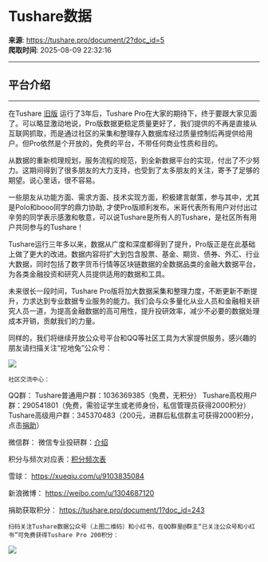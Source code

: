 # Tushare数据

**来源**: https://tushare.pro/document/2?doc_id=5  
**爬取时间**: 2025-08-09 22:32:16

---

## 平台介绍

---

在Tushare [旧版](http://tushare.org) 运行了3年后，Tushare Pro在大家的期待下，终于要跟大家见面了。可以略显激动地说，Pro版数据更稳定质量更好了，我们提供的不再是直接从互联网抓取，而是通过社区的采集和整理存入数据库经过质量控制后再提供给用户。但Pro依然是个开放的，免费的平台，不带任何商业性质和目的。

从数据的重新梳理规划，服务流程的规范，到全新数据平台的实现，付出了不少努力。这期间得到了很多朋友的大力支持，也受到了太多朋友的关注，寄予了足够的期望。说心里话，很不容易。

一些朋友从功能方面、需求方面、技术实现方面，积极建言献策，参与其中，尤其是Polo和booo同学的鼎力协助, 才使Pro版顺利发布。米哥代表所有用户对付出过辛劳的同学表示感激和敬意，可以说Tushare是所有人的Tushare，是社区所有用户共同参与的Tushare！

Tushare运行三年多以来，数据从广度和深度都得到了提升，Pro版正是在此基础上做了更大的改进。数据内容将扩大到包含股票、基金、期货、债券、外汇、行业大数据，同时包括了数字货币行情等区块链数据的全数据品类的金融大数据平台，为各类金融投资和研究人员提供适用的数据和工具。

未来很长一段时间，Tushare Pro版将加大数据采集和整理力度，不断更新不断提升，力求达到专业数据专业服务的能力。我们会与众多量化从业人员和金融相关研究人员一道，为提高金融数据的高可用性，提升投研效率，减少不必要的数据处理成本开销，贡献我们的力量。

同样的，我们将继续开放公众号平台和QQ等社区工具为大家提供服务，感兴趣的朋友请扫描关注“挖地兔”公众号：

![](https://tushare.pro/files/_images/ts.jpg)

```
社区交流中心：
```

QQ群：
Tushare普通用户群：1036369385（免费，无积分）
Tushare高校用户群：290541801（免费，需验证学生或老师身份，私信管理员获得2000积分）
Tushare高级用户群：345370483（200元，进群后私信群主可获得2000积分，点击[捐助](https://tushare.pro/document/1?doc_id=243)）

微信群：
微信专业投研群：[介绍](https://tushare.pro/document/1?doc_id=270)

积分与频次对应表：[积分频次表](https://tushare.pro/document/1?doc_id=290)

雪球：
<https://xueqiu.com/u/9103835084>

新浪微博：
<https://weibo.com/u/1304687120>

捐助获取积分：
<https://tushare.pro/document/1?doc_id=243>

```
扫码关注Tushare数据公众号（上图二维码）和小红书，在QQ群里@群主“已关注公众号和小红书”可免费获得Tushare Pro 200积分：
```

![](https://tushare.pro/files/web/xhs.jpg)
